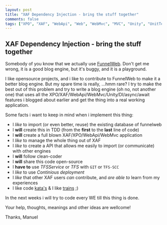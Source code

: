 ```yaml
--- 
layout: post
title: "XAF Dependency Injection - bring the stuff together"
comments: false
tags: ["XPO", "XAF", "WebApi", "Web", "WebMvc", "MVC", "Unity", "UnitTesting", "DI", "async", "await"]
---
```

## XAF Dependency Injection - bring the stuff together #

Somebody of you know that we actually use [FunnelWeb](https://www.funnelweblog.com/). Don't get me wrong, it is a good blog engine, but it's buggy, and it is a playground. 

I like opensource projects, and i like to contribute to FunnelWeb to make it a better blog engine. But my spare time is really, ...hmm rare? I try to make the best out of this problem and try to write a blog engine (oh no, not another one) that uses all the XPO/XAF/WebApi/WebMvc/Unity/DI/async/await features i blogged about earlier and get the thing into a real working application.

Some facts i want to keep in mind when i implement this thing:

* I *like* to import (or even better, reuse) the existing database of funnelweb
* I **will** create this in TDD (from the **first** to the **last** line of code)
* I **will** create a full blown XAF/XPO/WebApi/WebMvc application
* I *like* to manage the whole thing out of XAF
* I *like* to create a API that allows me easily to import (or communicate) with other engines
* I **will** follow clean-coder
* I **will** share this code open-source
* I **have to** use *TFSService* or *TFS* with `GIT` or `TFS-SCC`
* I *like* to use *Continious deployment*
* I *like* that other XAF users *can* contribute, and *are able to* learn from my experiences
* I like code [kata's](https://osherove.com/tdd-kata-1/) & I like [trains](https://www.youtube.com/watch?v=hHkKJfcBXcw) ;)

In the next weeks i will try to code every WE till this thing is done.

Your help, thoughts, meanings and other ideas are wellcome! 

Thanks, Manuel
